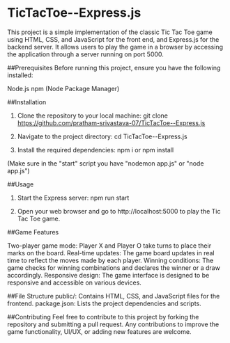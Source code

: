 # TicTacToe--Express.js


This project is a simple implementation of the classic Tic Tac Toe game using HTML, CSS, and JavaScript for the front end, and Express.js for the backend server. It allows users to play the game in a browser by accessing the application through a server running on port 5000.

##Prerequisites
Before running this project, ensure you have the following installed:

Node.js
npm (Node Package Manager)

##Installation

1. Clone the repository to your local machine:
git clone https://github.com/pratham-srivastava-07/TicTacToe--Express.js

2. Navigate to the project directory:
cd TicTacToe--Express.js

3. Install the required dependencies:
   npm i or npm install

(Make sure in the "start" script you have "nodemon app.js" or "node app.js")

##Usage
1. Start the Express server:
   npm run start

2. Open your web browser and go to http://localhost:5000 to play the Tic Tac Toe game.


##Game Features

Two-player game mode: Player X and Player O take turns to place their marks on the board.
Real-time updates: The game board updates in real time to reflect the moves made by each player.
Winning conditions: The game checks for winning combinations and declares the winner or a draw accordingly.
Responsive design: The game interface is designed to be responsive and accessible on various devices.

##File Structure
public/: Contains HTML, CSS, and JavaScript files for the frontend.
package.json: Lists the project dependencies and scripts.

##Contributing
Feel free to contribute to this project by forking the repository and submitting a pull request. Any contributions to improve the game functionality, UI/UX, or adding new features are welcome.
